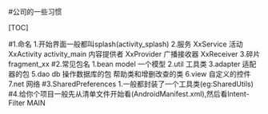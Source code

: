 #公司的一些习惯

[TOC]

#1.命名
		1.开始界面一般都叫splash(activity_splash)
		2.服务  XxService
		  活动  XxActivity    activity_main
		  内容提供者 XxProvider
		  广播接收器 XxReceiver
		3.碎片  fragment_xx
#2.常见包名
		1.bean   model  一个模型
		2.util   工具类
		3.adapter 适配器的包
		5.dao   db  操作数据库的包    帮助类和增删改查的类
		6.view    自定义的控件
		7.net     网络
#3.SharedPreferences
		1.一般都封装了一个工具类(eg:SharedUtils)
#4.给你个项目一般先从清单文件开始看(AndroidManifest.xml),然后看Intent-Filter MAIN